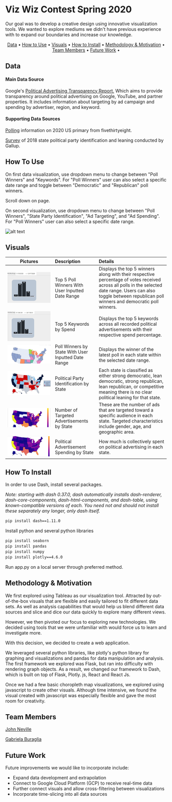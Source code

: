 

# Viz Wiz Contest Spring 2020

Our goal was to develop a creative design using innovative visualization tools. We wanted to explore mediums we didn't have previous experience with to expand our boundaries and increase our knowledge.

<p align="center">
  <a href="#data">Data</a> •
  <a href="#using">How to Use</a> •
  <a href="#visuals">Visuals</a> •
  <a href="#installing">How to Install</a> •
  <a href="#methodology-&-methodology">Methodology & Motivation</a> •
  <a href="#team-members">Team Members</a> •
  <a href="#future-work">Future Work</a> •

</p>

## Data
#### Main Data Source
Google's [Political Advertising Transparency Report.](https://transparencyreport.google.com/political-ads/home) Which aims to provide transparency around political advertising on Google, YouTube, and partner properties. It includes information about targeting by ad campaign and spending by advertiser, region, and keyword.

#### Supporting Data Sources
[Polling](https://projects.fivethirtyeight.com/polls/president-primary-d/national/) information on 2020 US primary from fivethirtyeight.

[Survey](https://news.gallup.com/poll/247025/democratic-states-exceed-republican-states-four-2018.aspx) of 2018 state political party identification and leaning conducted by Gallup.

## How To Use

On first data visualization, use dropdown menu to change between "Poll Winners" and "Keywords". For "Poll Winners" user can also select a specific date range and toggle between "Democratic" and "Republican" poll winners.

Scroll down on page.

On second visualization, use dropdown menu to change between "Poll Winners", "State Party Identification", "Ad Targeting", and "Ad Spending". For "Poll Winners" user can also select a specific date range.

![alt text](https://media.giphy.com/media/h7No5m3tAeV4Q/giphy.gif)



## Visuals
| Pictures        | Description             | Details  |
| ------------- | :--------------------------| :-----------|
|![alt text](static/images/bar1.jpg "Poll Winners")| Top 5 Poll Winners With User Inputted Date Range |  Displays the top 5 winners along with their respective percentage of votes received across all polls in the selected date range. Users can also toggle between republican poll winners and democratic poll winners.  |
|![alt text](static/images/bar2.jpg "Keyword Winners")| Top 5 Keywords by Spend |  Displays the top 5 keywords across all recorded political advertisements with their respective spend percentage.  |
|![alt text](static/images/map1.jpg "Poll Winners")| Poll Winners by State With User Inputted Date Range |  Displays the winner of the latest poll in each state within the selected date range.  |
|![alt text](static/images/map2.jpg "State Party Identification")     | Political Party Identification by State                | Each state is classified as either strong democratic, lean democratic, strong republican, lean republican, or competitive meaning there is no clear political leaning for that state. |
|![alt text](static/images/map3.jpg "Ad Targeting")    | Number of Targeted Advertisements by State | These are the number of ads that are targeted toward a specific audience in each state. Targeted characteristics include gender, age, and geographic area. |
|![alt text](static/images/map4.jpg "Ad Spending") | Political Advertisement Spending by State    | How much is collectively spent on political advertising in each state.        |

## How To Install

In order to use Dash, install several packages.

*Note: starting with dash 0.37.0, dash automatically installs dash-renderer, dash-core-components, dash-html-components, and dash-table, using known-compatible versions of each. You need not and should not install these separately any longer, only dash itself.*


```bash
pip install dash==1.11.0
```
Install python and several python libraries

```bash
pip install seaborn
pip install pandas
pip install numpy
pip install plotly==4.6.0
```
Run app.py on a local server through preferred method.

## Methodology & Motivation

We first explored using Tableau as our visualization tool. Attracted by out-of-the-box visuals that are flexible and easily tailored to fit different data sets. As well as analysis capabilities that would help us blend different data sources and slice and dice our data quickly to explore many different views.

However, we then pivoted our focus to exploring new technologies. We decided using tools that we were unfamiliar with would force us to learn and investigate more.

With this decision, we decided to create a web application.

We leveraged several python libraries, like plotly's python library for graphing and visualizations and pandas for data manipulation and analysis. The first framework we explored was Flask, but ran into difficulty with rendering graph objects. As a result, we changed our framework to Dash, which is built on top of Flask, Plotly. js, React and React Js.

Once we had a few basic choropleth map visualizations, we explored using javascript to create other visuals. Although time intensive, we found the visual created with javascript was especially flexible and gave the most room for creativity.

## Team Members
[John Neville](https://github.com/DSNeville)

[Gabriela Buraglia](https://github.com/gburaglia)

## Future Work
Future improvements we would like to incorporate include:
 * Expand data development and extrapolation
 * Connect to Google Cloud Platform (GCP) to receive real-time data
 * Further connect visuals and allow cross-filtering between visualizations
 * Incorporate time-slicing into all data sources
